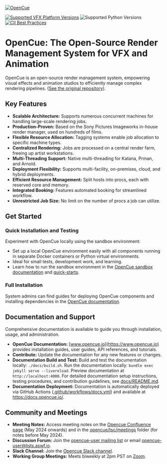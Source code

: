 [![OpenCue](/images/opencue_logo_with_text.png)](https://github.com/AcademySoftwareFoundation/OpenCue)

[![Supported VFX Platform Versions](https://img.shields.io/badge/vfx%20platform-2021--2024-lightgrey.svg)](http://www.vfxplatform.com/)
![Supported Python Versions](https://img.shields.io/badge/python-3.6+-blue.svg)
[![CII Best Practices](https://bestpractices.coreinfrastructure.org/projects/2837/badge)](https://bestpractices.coreinfrastructure.org/projects/2837)

# OpenCue: The Open-Source Render Management System for VFX and Animation

OpenCue is an open-source render management system, empowering visual effects and animation studios to efficiently manage complex rendering pipelines. ([See the original repository](https://github.com/AcademySoftwareFoundation/OpenCue)).

## Key Features

*   **Scalable Architecture:** Supports numerous concurrent machines for handling large-scale rendering jobs.
*   **Production-Proven:** Based on the Sony Pictures Imageworks in-house render manager, used on hundreds of films.
*   **Flexible Resource Allocation:** Tagging systems enable job allocation to specific machine types.
*   **Centralized Rendering:** Jobs are processed on a central render farm, freeing up artist workstations.
*   **Multi-Threading Support:** Native multi-threading for Katana, Prman, and Arnold.
*   **Deployment Flexibility:** Supports multi-facility, on-premises, cloud, and hybrid deployments.
*   **Efficient Resource Management:** Split hosts into procs, each with reserved core and memory.
*   **Integrated Booking:** Features automated booking for streamlined workflow.
*   **Unrestricted Job Size:** No limit on the number of procs a job can utilize.

## Get Started

### Quick Installation and Testing

Experiment with OpenCue locally using the sandbox environment:

*   Set up a local OpenCue environment easily with all components running in separate Docker containers or Python virtual environments.
*   Ideal for small tests, development work, and learning.
*   Learn how to run the sandbox environment in the [OpenCue sandbox documentation](https://github.com/AcademySoftwareFoundation/OpenCue/blob/master/sandbox/README.md) and [quick-starts](https://www.opencue.io/docs/quick-starts/).

### Full Installation

System admins can find guides for deploying OpenCue components and installing dependencies in the [OpenCue documentation](https://www.opencue.io/docs/getting-started/).

## Documentation and Support

Comprehensive documentation is available to guide you through installation, usage, and administration.

*   **OpenCue Documentation:** [www.opencue.io](https://www.opencue.io) provides installation guides, user guides, API references, and tutorials.
*   **Contribute:** Update the documentation for any new features or changes.
*   **Documentation Build and Test:**  Build and test the documentation locally:  `./docs/build.sh`. Run the documentation locally:  `bundle exec jekyll serve --livereload`. Preview documentation at `http://localhost:4000`. For detailed documentation setup instructions, testing procedures, and contribution guidelines, see [docs/README.md](https://github.com/AcademySoftwareFoundation/OpenCue/blob/master/docs/README.md).
*   **Documentation Deployment:**  Documentation is automatically deployed via GitHub Actions ([.github/workflows/docs.yml](https://github.com/AcademySoftwareFoundation/OpenCue/blob/master/.github/workflows/docs.yml)) and available at https://docs.opencue.io/.

## Community and Meetings

*   **Meeting Notes:** Access meeting notes on the [Opencue Confluence page](http://wiki.aswf.io/display/OPENCUE/OpenCue+Home) (May 2024 onwards) and in the [opencue/tsc/meetings](https://github.com/AcademySoftwareFoundation/OpenCue/tree/master/tsc/meetings) folder (for notes before May 2024).
*   **Discussion Forum:** Join the [opencue-user mailing list](https://lists.aswf.io/g/opencue-user) or email <opencue-user@lists.aswf.io>.
*   **Slack Channel:** Join the [Opencue Slack channel](https://academysoftwarefdn.slack.com/archives/CMFPXV39Q).
*   **Working Group Meetings:**  Meets biweekly at 2pm PST on [Zoom](https://www.google.com/url?q=https://zoom-lfx.platform.linuxfoundation.org/meeting/95509555934?password%3Da8d65f0e-c5f0-44fb-b362-d3ed0c22b7c1&sa=D&source=calendar&ust=1717863981078692&usg=AOvVaw1zRcYz7VPAwfwOXeBPpoM6).